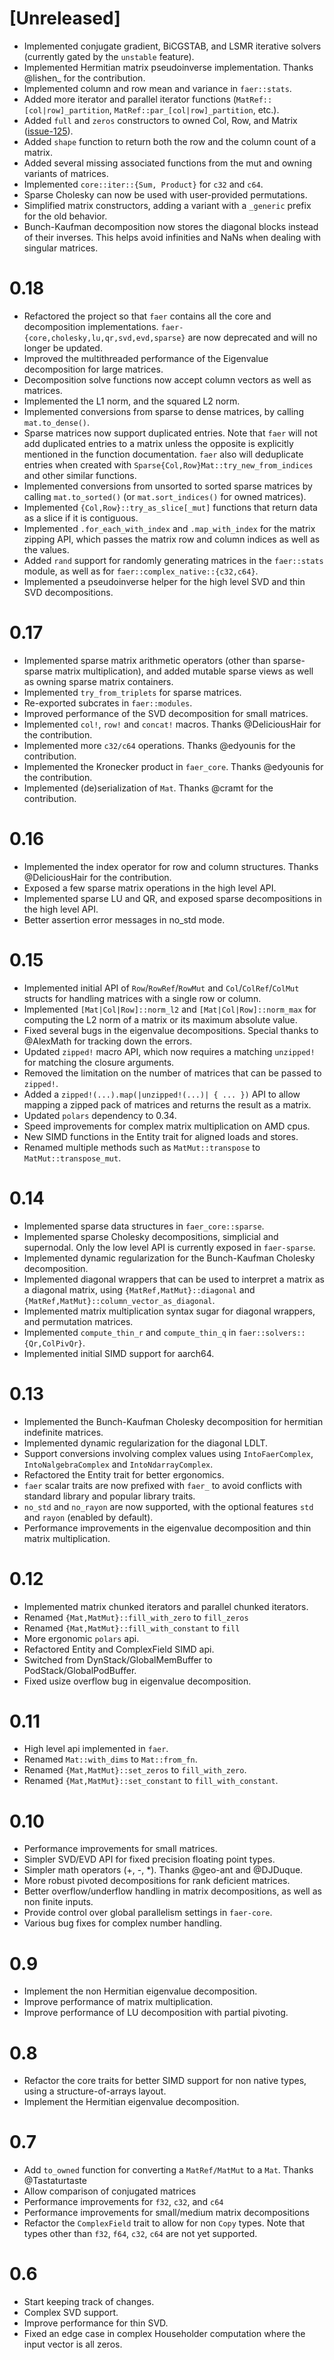# [Unreleased]
- Implemented conjugate gradient, BiCGSTAB, and LSMR iterative solvers (currently gated by the `unstable` feature).
- Implemented Hermitian matrix pseudoinverse implementation. Thanks @lishen_ for the contribution.
- Implemented column and row mean and variance in `faer::stats`.
- Added more iterator and parallel iterator functions (`MatRef::[col|row]_partition`, `MatRef::par_[col|row]_partition`, etc.).
- Added `full` and `zeros` constructors to owned Col, Row, and Matrix ([issue-125](https://github.com/sarah-ek/faer-rs/issues/125)).
- Added `shape` function to return both the row and the column count of a matrix.
- Added several missing associated functions from the mut and owning variants of matrices.
- Implemented `core::iter::{Sum, Product}` for `c32` and `c64`.
- Sparse Cholesky can now be used with user-provided permutations.
- Simplified matrix constructors, adding a variant with a `_generic` prefix for the old behavior.
- Bunch-Kaufman decomposition now stores the diagonal blocks instead of their inverses. This helps avoid infinities and NaNs when dealing with singular matrices.

# 0.18
- Refactored the project so that `faer` contains all the core and decomposition implementations. `faer-{core,cholesky,lu,qr,svd,evd,sparse}` are now deprecated and will no longer be updated.
- Improved the multithreaded performance of the Eigenvalue decomposition for large matrices.
- Decomposition solve functions now accept column vectors as well as matrices.
- Implemented the L1 norm, and the squared L2 norm.
- Implemented conversions from sparse to dense matrices, by calling `mat.to_dense()`.
- Sparse matrices now support duplicated entries. Note that `faer` will not add duplicated entries to a matrix unless the opposite is explicitly mentioned in the function documentation. `faer` also will deduplicate entries when created with `Sparse{Col,Row}Mat::try_new_from_indices` and other similar functions.
- Implemented conversions from unsorted to sorted sparse matrices by calling `mat.to_sorted()` (or `mat.sort_indices()` for owned matrices).
- Implemented `{Col,Row}::try_as_slice[_mut]` functions that return data as a slice if it is contiguous.
- Implemented `.for_each_with_index` and `.map_with_index` for the matrix zipping API, which passes the matrix row and column indices as well as the values.
- Added `rand` support for randomly generating matrices in the `faer::stats` module, as well as for `faer::complex_native::{c32,c64}`.
- Implemented a pseudoinverse helper for the high level SVD and thin SVD decompositions.

# 0.17
- Implemented sparse matrix arithmetic operators (other than sparse-sparse matrix multiplication), and added mutable sparse views as well as owning sparse matrix containers.
- Implemented `try_from_triplets` for sparse matrices.
- Re-exported subcrates in `faer::modules`.
- Improved performance of the SVD decomposition for small matrices.
- Implemented `col!`, `row!` and `concat!` macros. Thanks @DeliciousHair for the contribution.
- Implemented more `c32/c64` operations. Thanks @edyounis for the contribution.
- Implemented the Kronecker product in `faer_core`. Thanks @edyounis for the contribution.
- Implemented (de)serialization of `Mat`. Thanks @cramt for the contribution.

# 0.16
- Implemented the index operator for row and column structures. Thanks @DeliciousHair for the contribution.
- Exposed a few sparse matrix operations in the high level API.
- Implemented sparse LU and QR, and exposed sparse decompositions in the high level API.
- Better assertion error messages in no_std mode.

# 0.15
- Implemented initial API of `Row`/`RowRef`/`RowMut` and `Col`/`ColRef`/`ColMut` structs for handling matrices with a single row or column.
- Implemented `[Mat|Col|Row]::norm_l2` and `[Mat|Col|Row]::norm_max` for computing the L2 norm of a matrix or its maximum absolute value.
- Fixed several bugs in the eigenvalue decompositions. Special thanks to @AlexMath for tracking down the errors.
- Updated `zipped!` macro API, which now requires a matching `unzipped!` for matching the closure arguments.
- Removed the limitation on the number of matrices that can be passed to `zipped!`.
- Added a `zipped!(...).map(|unzipped!(...)| { ... })` API to allow mapping a zipped pack of matrices and returns the result as a matrix.
- Updated `polars` dependency to 0.34.
- Speed improvements for complex matrix multiplication on AMD cpus.
- New SIMD functions in the Entity trait for aligned loads and stores.
- Renamed multiple methods such as `MatMut::transpose` to `MatMut::transpose_mut`.

# 0.14
- Implemented sparse data structures in `faer_core::sparse`.
- Implemented sparse Cholesky decompositions, simplicial and supernodal. Only the low level API is currently exposed in `faer-sparse`.
- Implemented dynamic regularization for the Bunch-Kaufman Cholesky decomposition.
- Implemented diagonal wrappers that can be used to interpret a matrix as a diagonal matrix, using `{MatRef,MatMut}::diagonal` and `{MatRef,MatMut}::column_vector_as_diagonal`.
- Implemented matrix multiplication syntax sugar for diagonal wrappers, and permutation matrices.
- Implemented `compute_thin_r` and `compute_thin_q` in `faer::solvers::{Qr,ColPivQr}`.
- Implemented initial SIMD support for aarch64.

# 0.13
- Implemented the Bunch-Kaufman Cholesky decomposition for hermitian indefinite matrices.
- Implemented dynamic regularization for the diagonal LDLT.
- Support conversions involving complex values using `IntoFaerComplex`, `IntoNalgebraComplex` and `IntoNdarrayComplex`.
- Refactored the Entity trait for better ergonomics.
- `faer` scalar traits are now prefixed with `faer_` to avoid conflicts with standard library and popular library traits.
- `no_std` and `no_rayon` are now supported, with the optional features `std` and `rayon` (enabled by default).
- Performance improvements in the eigenvalue decomposition and thin matrix multiplication.

# 0.12
- Implemented matrix chunked iterators and parallel chunked iterators.
- Renamed `{Mat,MatMut}::fill_with_zero` to `fill_zeros`
- Renamed `{Mat,MatMut}::fill_with_constant` to `fill`
- More ergonomic `polars` api.
- Refactored Entity and ComplexField SIMD api.
- Switched from DynStack/GlobalMemBuffer to PodStack/GlobalPodBuffer.
- Fixed usize overflow bug in eigenvalue decomposition.

# 0.11
- High level api implemented in `faer`.
- Renamed `Mat::with_dims` to `Mat::from_fn`.
- Renamed `{Mat,MatMut}::set_zeros` to `fill_with_zero`.
- Renamed `{Mat,MatMut}::set_constant` to `fill_with_constant`.

# 0.10
- Performance improvements for small matrices.
- Simpler SVD/EVD API for fixed precision floating point types.
- Simpler math operators (+, -, *). Thanks @geo-ant and @DJDuque.
- More robust pivoted decompositions for rank deficient matrices.
- Better overflow/underflow handling in matrix decompositions, as well as non finite inputs.
- Provide control over global parallelism settings in `faer-core`.
- Various bug fixes for complex number handling.

# 0.9
- Implement the non Hermitian eigenvalue decomposition.
- Improve performance of matrix multiplication.
- Improve performance of LU decomposition with partial pivoting.

# 0.8
- Refactor the core traits for better SIMD support for non native types, using a structure-of-arrays layout.
- Implement the Hermitian eigenvalue decomposition.

# 0.7
- Add `to_owned` function for converting a `MatRef/MatMut` to a `Mat`. Thanks @Tastaturtaste
- Allow comparison of conjugated matrices
- Performance improvements for `f32`, `c32`, and `c64`
- Performance improvements for small/medium matrix decompositions
- Refactor the `ComplexField` trait to allow for non `Copy` types. Note that types other than `f32`, `f64`, `c32`, `c64` are not yet supported.

# 0.6
- Start keeping track of changes.
- Complex SVD support.
- Improve performance for thin SVD.
- Fixed an edge case in complex Householder computation where the input vector is all zeros.

